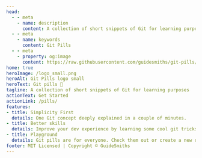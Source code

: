 ```yaml
---
head:
  - - meta
    - name: description
      content: A collection of short snippets of Git for learning purposes
  - - meta
    - name: keywords
      content: Git Pills
  - - meta
    - property: og:image
      content: https://raw.githubusercontent.com/guidesmiths/git-pills/main/logos/logo_large.png
home: true
heroImage: /logo_small.png
heroAlt: Git Pills logo small
heroText: Git pills 💊
tagline: A collection of short snippets of Git for learning purposes
actionText: Get Started
actionLink: /pills/
features:
- title: Simplicity First
  details: One Git concept deeply explained in a couple of minutes. 
- title: Better skills
  details: Improve your dev experience by learning some cool git tricks, one pill at time.
- title: Playground
  details: Git pills are for everyone. Check them out or create a new one!
footer: MIT Licensed | Copyright © GuideSmiths
---
```

